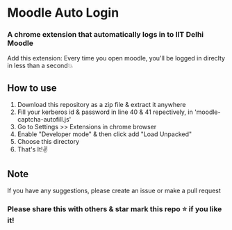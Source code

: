 # Moodle Auto Login
### A chrome extension that automatically logs in to IIT Delhi Moodle
Add this extension: Every time you open moodle, you'll be logged in direclty in less than a second💥

## How to use
1. Download this repository as a zip file & extract it anywhere
2. Fill your kerberos id & password in line 40 & 41 repectively, in 'moodle-captcha-autofill.js'
3. Go to Settings >> Extensions in chrome browser
4. Enable "Developer mode" & then click add "Load Unpacked"
5. Choose this directory
6. That's It!✌


## Note
If you have any suggestions, please create an issue or make a pull request
### Please share this with others & star mark this repo ⭐ if you like it!
